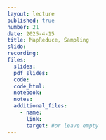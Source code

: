 ```yaml
---
layout: lecture
published: true
number: 21
date: 2025-4-15
title: MapReduce, Sampling
slido:
recording: 
files:
  slides: 
  pdf_slides:
  code:
  code_html:
  notebook: 
  notes:
  additional_files:
    - name:
      link:
      target: #or leave empty
---
```

